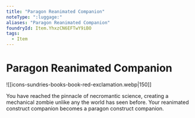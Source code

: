 ```yaml
---
title: "Paragon Reanimated Companion"
noteType: ":luggage:"
aliases: "Paragon Reanimated Companion"
foundryId: Item.YhxzCN6EFTwY9iBO
tags:
  - Item
---
```


# Paragon Reanimated Companion
![[icons-sundries-books-book-red-exclamation.webp|150]]

You have reached the pinnacle of necromantic science, creating a mechanical zombie unlike any the world has seen before. Your reanimated construct companion becomes a paragon construct companion.
